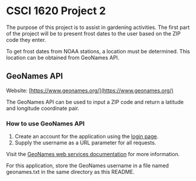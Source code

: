 # CSCI 1620 Project 2

The purpose of this project is to assist in gardening activities. The first
part of the project will be to present frost dates to the user based on the ZIP
code they enter.

To get frost dates from NOAA stations, a location must be determined. This
location can be obtained from GeoNames API.

## GeoNames API

Website: [https://www.geonames.org/](https://www.geonames.org/)

The GeoNames API can be used to input a ZIP code and return a latitude and
longitude coordinate pair.

### How to use GeoNames API

1. Create an account for the application using the [login page](https://www.geonames.org/login).
2. Supply the username as a URL parameter for all requests.

Visit the [GeoNames web services documentation](https://www.geonames.org/export/web-services.html) for more information.

For this application, store the GeoNames username in a file named geonames.txt
in the same directory as this README.
